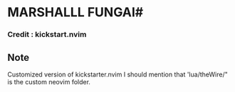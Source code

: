 # MARSHALLL FUNGAI#
### Credit : kickstart.nvim 

## Note

Customized version of kickstarter.nvim
I should mention that 'lua/theWire/" is the custom neovim folder.
